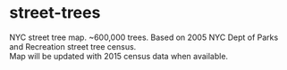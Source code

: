 # street-trees
NYC street tree map. ~600,000 trees. Based on 2005 NYC Dept of Parks and Recreation street tree census.<br/>Map will be updated with 2015 census data when available.
